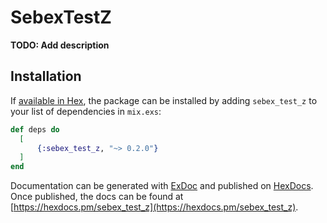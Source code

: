 # SebexTestZ

**TODO: Add description**

## Installation

If [available in Hex](https://hex.pm/docs/publish), the package can be installed
by adding `sebex_test_z` to your list of dependencies in `mix.exs`:

```elixir
def deps do
  [
	  {:sebex_test_z, "~> 0.2.0"}
  ]
end
```

Documentation can be generated with [ExDoc](https://github.com/elixir-lang/ex_doc)
and published on [HexDocs](https://hexdocs.pm). Once published, the docs can
be found at [https://hexdocs.pm/sebex_test_z](https://hexdocs.pm/sebex_test_z).

